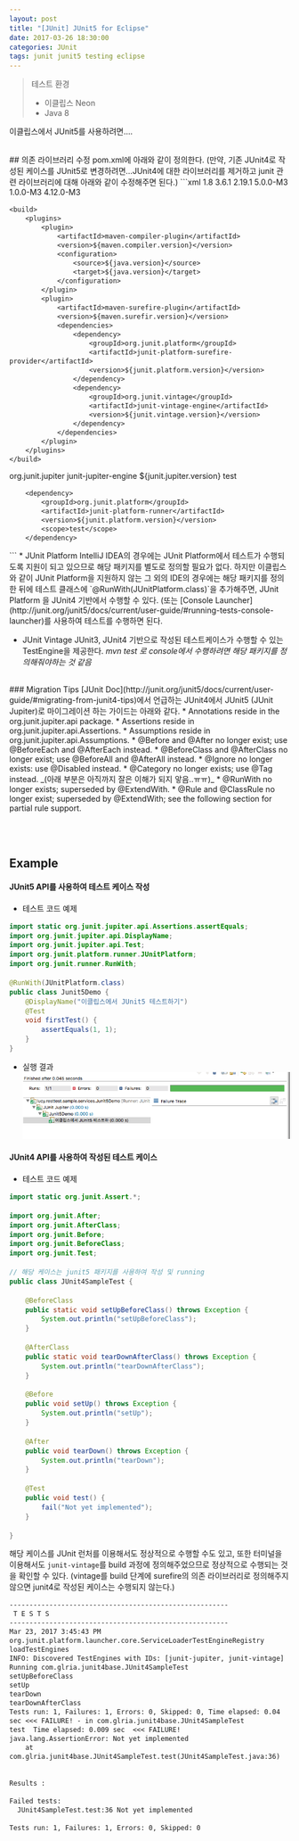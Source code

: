 ```yaml
---
layout: post
title: "[JUnit] JUnit5 for Eclipse"
date: 2017-03-26 18:30:00
categories: JUnit
tags: junit junit5 testing eclipse
---
```


> 테스트 환경  
> - 이클립스 Neon  
> - Java 8  

이클립스에서 JUnit5를 사용하려면….

<br/>
## 의존 라이브러리 수정
pom.xml에 아래와 같이 정의한다.
(만약, 기존 JUnit4로 작성된 케이스를 JUnit5로 변경하려면…JUnit4에 대한 라이브러리를 제거하고 junit 관련 라이브러리에 대해 아래와 같이 수정해주면 된다.)
```xml
	<properties>
		  <java.version>1.8</java.version>
        <maven.compiler.version>3.6.1</maven.compiler.version>
        <maven.surefir.version>2.19.1</maven.surefir.version>
        <junit.jupiter.version>5.0.0-M3</junit.jupiter.version>
        <junit.platform.version>1.0.0-M3</junit.platform.version>
        <junit.vintage.version>4.12.0-M3</junit.vintage.version>
	</properties>

	<build>
        <plugins>
            <plugin>
                <artifactId>maven-compiler-plugin</artifactId>
                <version>${maven.compiler.version}</version>
                <configuration>
                    <source>${java.version}</source>
                    <target>${java.version}</target>
                </configuration>
            </plugin>
            <plugin>
                <artifactId>maven-surefire-plugin</artifactId>
                <version>${maven.surefir.version}</version>
                <dependencies>
                    <dependency>
                        <groupId>org.junit.platform</groupId>
                        <artifactId>junit-platform-surefire-provider</artifactId>
                        <version>${junit.platform.version}</version>
                    </dependency>
                    <dependency>
	                    <groupId>org.junit.vintage</groupId>
	                    <artifactId>junit-vintage-engine</artifactId>
	                    <version>${junit.vintage.version}</version>
	                </dependency>
                </dependencies>
            </plugin>
        </plugins>
    </build>

<dependencies>
        <dependency>
            <groupId>org.junit.jupiter</groupId>
            <artifactId>junit-jupiter-engine</artifactId>
            <version>${junit.jupiter.version}</version>
            <scope>test</scope>
        </dependency>

        <dependency>
            <groupId>org.junit.platform</groupId>
            <artifactId>junit-platform-runner</artifactId>
            <version>${junit.platform.version}</version>
            <scope>test</scope>
        </dependency>
<!--
		<dependency>
			<groupId>junit</groupId>
			<artifactId>junit</artifactId>
			<version>4.11</version>
		</dependency>
 -->
</dependencies>
```
* JUnit Platform
 IntelliJ IDEA의 경우에는 JUnit Platform에서 테스트가 수행되도록 지원이 되고 있으므로 해당 패키지를 별도로 정의할 필요가 없다.
하지만 이클립스와 같이 JUnit Platform을 지원하지 않는 그 외의 IDE의 경우에는 해당 패키지를 정의한 뒤에 테스트 클래스에 `@RunWith(JUnitPlatform.class)`을 추가해주면, JUnit Platform 을 JUnit4 기반에서 수행할 수 있다.  
(또는 [Console Launcher](http://junit.org/junit5/docs/current/user-guide/#running-tests-console-launcher)를 사용하여 테스트를 수행하면 된다.

* JUnit Vintage
JUnit3, JUnit4 기반으로 작성된 테스트케이스가 수행할 수 있는 TestEngine을 제공한다. _mvn test 로 console에서 수행하려면 해당 패키지를 정의해줘야하는 것 같음_

<br/>
### Migration Tips
[JUnit Doc](http://junit.org/junit5/docs/current/user-guide/#migrating-from-junit4-tips)에서 언급하는 JUnit4에서 JUnit5 (JUnit Jupiter)로 마이그레이션 하는 가이드는 아래와 같다.
* Annotations reside in the org.junit.jupiter.api package.
* Assertions reside in org.junit.jupiter.api.Assertions.
* Assumptions reside in org.junit.jupiter.api.Assumptions.
* @Before and @After no longer exist; use @BeforeEach and @AfterEach instead.
* @BeforeClass and @AfterClass no longer exist; use @BeforeAll and @AfterAll instead.
* @Ignore no longer exists: use @Disabled instead.
* @Category no longer exists; use @Tag instead.
_(아래 부분은 아직까지 잘은 이해가 되지 앟음..ㅠㅠ)_
* @RunWith no longer exists; superseded by @ExtendWith.
* @Rule and @ClassRule no longer exist; superseded by @ExtendWith; see the following section for partial rule support.

<br/><br/>
## Example
#### JUnit5 API를 사용하여 테스트 케이스 작성
* 테스트 코드 예제
```java
import static org.junit.jupiter.api.Assertions.assertEquals;
import org.junit.jupiter.api.DisplayName;
import org.junit.jupiter.api.Test;
import org.junit.platform.runner.JUnitPlatform;
import org.junit.runner.RunWith;

@RunWith(JUnitPlatform.class)
public class Junit5Demo {
    @DisplayName("이클립스에서 JUnit5 테스트하기")
    @Test
    void firstTest() {
        assertEquals(1, 1);
    }
}
```

* 실행 결과
![](https://github.com/gloriaJun/gloriaJun.github.io/blob/master/_images/2017-03-26-junit-junit5_on_eclipse.png?raw=true)

#### JUnit4 API를 사용하여 작성된 테스트 케이스
* 테스트 코드 예제
``` java
import static org.junit.Assert.*;

import org.junit.After;
import org.junit.AfterClass;
import org.junit.Before;
import org.junit.BeforeClass;
import org.junit.Test;

// 해당 케이스는 junit5 패키지를 사용하여 작성 및 running
public class JUnit4SampleTest {

	@BeforeClass
	public static void setUpBeforeClass() throws Exception {
		System.out.println("setUpBeforeClass");
	}

	@AfterClass
	public static void tearDownAfterClass() throws Exception {
		System.out.println("tearDownAfterClass");
	}

	@Before
	public void setUp() throws Exception {
		System.out.println("setUp");
	}

	@After
	public void tearDown() throws Exception {
		System.out.println("tearDown");
	}

	@Test
	public void test() {
		fail("Not yet implemented");
	}

}
```

해당 케이스를 JUnit 런처를 이용해서도 정상적으로 수행할 수도 있고, 또한 터미널을 이용해서도 `junit-vintage`를 build 과정에 정의해주었으므로 정상적으로 수행되는 것을 확인할 수 있다.
(vintage를  build 단계에 surefire의 의존 라이브러리로 정의해주지 않으면 junit4로 작성된 케이스는 수행되지 않는다.)
```
-------------------------------------------------------
 T E S T S
-------------------------------------------------------
Mar 23, 2017 3:45:43 PM org.junit.platform.launcher.core.ServiceLoaderTestEngineRegistry loadTestEngines
INFO: Discovered TestEngines with IDs: [junit-jupiter, junit-vintage]
Running com.glria.junit4base.JUnit4SampleTest
setUpBeforeClass
setUp
tearDown
tearDownAfterClass
Tests run: 1, Failures: 1, Errors: 0, Skipped: 0, Time elapsed: 0.04 sec <<< FAILURE! - in com.glria.junit4base.JUnit4SampleTest
test  Time elapsed: 0.009 sec  <<< FAILURE!
java.lang.AssertionError: Not yet implemented
	at com.glria.junit4base.JUnit4SampleTest.test(JUnit4SampleTest.java:36)


Results :

Failed tests:
  JUnit4SampleTest.test:36 Not yet implemented

Tests run: 1, Failures: 1, Errors: 0, Skipped: 0
```
<br/><br/>
